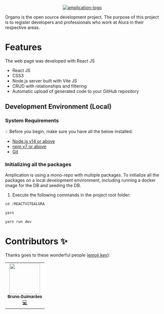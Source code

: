 <p align="center">

  <a href="https://amplication.com" target="_blank">
    <img alt="amplication-logo"  alt="Amplication Logo" src="https://user-images.githubusercontent.com/40476182/185506250-e2859568-945e-436e-b7fb-eeb3a08591fa.png"/>
  </a>
</p>


Organo is the open source development project.
The purpose of this project is to register developers and professionals who work at Alura in their respective areas.

# Features

The web page was developed with React JS

- React JS
- CSS3
- Node.js server built with Vite JS
- CRUD with relationships and filtering
- Automatic upload of generated code to your GitHub repository


## Development Environment (Local)

### System Requirements

:bulb: Before you begin, make sure you have all the below installed:

- [Node.js v14 or above](https://nodejs.org/en/download/)
- [npm v7 or above](https://github.blog/2020-10-13-presenting-v7-0-0-of-the-npm-cli/)
- [Git](https://git-scm.com/book/en/v2/Getting-Started-Installing-Git/)


### Initializing all the packages

Amplication is using a mono-repo with multiple packages. To initialize all the packages on a local development environment, including running a docker image for the DB and seeding the DB.

1. Execute the following commands in the project root folder:

```jsx
cd /REACTVITEALURA

yarn 

yarn run dev
```


# Contributors ✨

Thanks goes to these wonderful people ([emoji key](https://allcontributors.org/docs/en/emoji-key)):

<!-- ALL-CONTRIBUTORS-LIST:START - Do not remove or modify this section -->
<!-- prettier-ignore-start -->
<!-- markdownlint-disable -->
<table>
  <tr>
    <td align="center"><a href="https://amplication.com/"><img src="https://github.com/devguimaraes.png" width="100px;" alt=""/><br /><sub><b>Bruno Guimarães</b></sub></a><br /><a href="https://github.com/amplication/amplication/commits?author=yuval-hazaz" title="Code">💻</a></td>
 
  </tr>
</table>

<!-- markdownlint-restore -->
<!-- prettier-ignore-end -->

<!-- ALL-CONTRIBUTORS-LIST:END -->
